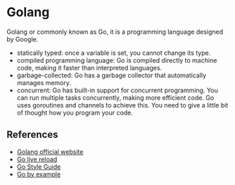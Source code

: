 # Golang

Golang or commonly known as Go, it is a programming language designed by Google.

- statically typed: once a variable is set, you cannot change its type.
- compiled programming language: Go is compiled directly to machine code, making
  it faster than interpreted languages.
- garbage-collected: Go has a garbage collector that automatically manages memory.
- concurrent: Go has built-in support for concurrent programming. You can run
  multiple tasks concurrently, making more efficient code. Go uses goroutines
  and channels to achieve this. You need to give a little bit of thought how you
  program your code.

## References

- [Golang official website](https://golang.org/)
- [Go live reload](https://github.com/cosmtrek/air)
- [Go Style Guide](https://github.com/uber-go/guide/blob/master/style.md)
- [Go by example](https://gobyexample.com/)

